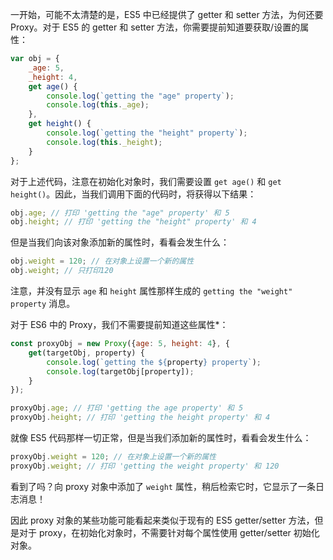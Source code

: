 一开始，可能不太清楚的是，ES5 中已经提供了 getter 和 setter 方法，为何还要 Proxy。对于 ES5 的 getter 和 setter 方法，你需要提前知道要获取/设置的属性：

```js
var obj = {
    _age: 5,
    _height: 4,
    get age() {
        console.log(`getting the "age" property`);
        console.log(this._age);
    },
    get height() {
        console.log(`getting the "height" property`);
        console.log(this._height);
    }
};
```

对于上述代码，注意在初始化对象时，我们需要设置 `get age()` 和 `get height()`。因此，当我们调用下面的代码时，将获得以下结果：

```js
obj.age; // 打印 'getting the "age" property' 和 5
obj.height; // 打印 'getting the "height" property' 和 4
```

但是当我们向该对象添加新的属性时，看看会发生什么：

```js
obj.weight = 120; // 在对象上设置一个新的属性
obj.weight; // 只打印120
```

注意，并没有显示 `age` 和 `height` 属性那样生成的 `getting the "weight" property` 消息。

对于 ES6 中的 Proxy，我们不需要提前知道这些属性*：

```js
const proxyObj = new Proxy({age: 5, height: 4}, {
    get(targetObj, property) {
        console.log(`getting the ${property} property`);
        console.log(targetObj[property]);
    }
});

proxyObj.age; // 打印 'getting the age property' 和 5
proxyObj.height; // 打印 'getting the height property' 和 4
```

就像 ES5 代码那样一切正常，但是当我们添加新的属性时，看看会发生什么：

```js
proxyObj.weight = 120; // 在对象上设置一个新的属性
proxyObj.weight; // 打印 'getting the weight property' 和 120
```

看到了吗？向 proxy 对象中添加了 `weight` 属性，稍后检索它时，它显示了一条日志消息！

因此 proxy 对象的某些功能可能看起来类似于现有的 ES5 getter/setter 方法，但是对于 proxy，在初始化对象时，不需要针对每个属性使用 getter/setter 初始化对象。